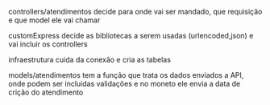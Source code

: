 controllers/atendimentos decide para onde vai ser mandado, que requisição e que model ele 
vai chamar

customExpress decide as bibliotecas a serem usadas (urlencoded,json)
e vai incluir os controllers 

infraestrutura cuida da conexâo e cria as tabelas

models/atendimentos  tem a função que trata os dados  enviados a  API, onde podem ser incluidas validações e no moneto ele envia  a data de crição do atendimento

